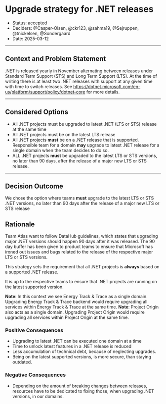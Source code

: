 # Upgrade strategy for .NET releases

* Status: accepted
* Deciders: @Casper-Olsen, @ckr123, @sahma19, @Sejruppen, @tnickelsen, @Sondergaard
* Date: 2025-03-12

---

## Context and Problem Statement

.NET is released yearly in November alternating between releases under Standard Term Support (STS) and Long Term Support (LTS). At the time of writing there is at least two .NET releases with support at any given time with time to switch releases. See https://dotnet.microsoft.com/en-us/platform/support/policy/dotnet-core for more details.

---

## Considered Options

* All .NET projects must be upgraded to latest .NET (LTS or STS) release at the same time
* All .NET projects must be on the latest LTS release
* All .NET projects **must** be on a .NET release that is supported. Responsible team for a domain **may** upgrade to latest .NET release for a single domain when the team decides to do so.
* ALL .NET projects **must** be upgraded to the latest LTS or STS versions, no later than 90 days, after the release of a major new LTS or STS release.

---

## Decision Outcome

We chose the option where teams **must** upgrade to the latest LTS or STS .NET versions, no later than 90 days after the release of a major new LTS or STS release

## Rationale

Team Atlas want to follow DataHub guidelines, which states that upgrading major .NET versions should happen 90 days after it was released. The 90 day buffer has been given to product teams to ensure that Microsoft has ironed out issues and bugs related to the release of the respective major LTS or STS versions.

This strategy sets the requirement that all .NET projects is **always** based on a supported .NET release.

It is up to the respective teams to ensure that .NET projects are running on the latest supported version.

**Note**: In this context we see Energy Track & Trace as a single domain. Upgrading Energy Track & Trace backend would require upgrading all services within Energy Track & Trace at the same time.
**Note**: Project Origin also acts as a single domain. Upgrading Project Origin would require upgrading all services within Project Origin at the same time.

### Positive Consequences

* Upgrading to latest .NET can be executed one domain at a time
* Time to unlock latest features in a .NET release is reduced
* Less accumulation of technical debt, because of neglecting upgrades.
* Being on the latest supported versions, is more secure, than staying outdated.

### Negative Consequences

* Depending on the amount of breaking changes between releases, resources have to be dedicated to fixing those, when upgrading .NET versions, in our domains.
